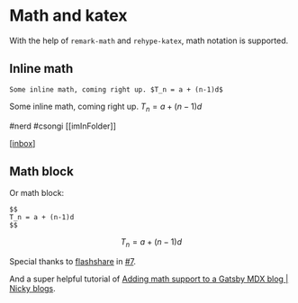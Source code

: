 # Math and katex

With the help of `remark-math` and `rehype-katex`, math notation is supported.

## Inline math

```
Some inline math, coming right up. $T_n = a + (n-1)d$
```

Some inline math, coming right up. $T_n = a + (n-1)d$

#nerd #csongi
[[imInFolder]]

[[inbox]]

## Math block

Or math block:

```
$$
T_n = a + (n-1)d
$$
```

$$
T_n = a + (n-1)d
$$

Special thanks to [flashshare](https://github.com/flashshare) in [#7](https://github.com/hikerpig/foam-template-gatsby-kb/issues/7).

And a super helpful tutorial of [Adding math support to a Gatsby MDX blog | Nicky blogs](https://nickymeuleman.netlify.app/blog/math-gatsby-mdx#wiring-up-remark-math).


[//begin]: # "Autogenerated link references for markdown compatibility"
[inbox]: ../../private/docs/inbox.md "Inbox"
[//end]: # "Autogenerated link references"